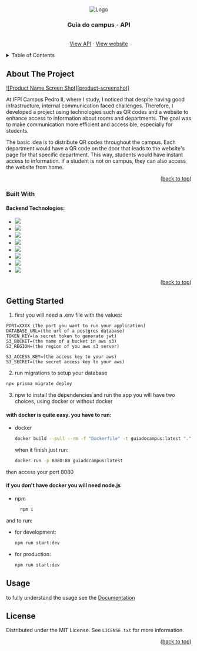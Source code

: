 
<a name="readme-top"></a>

<br />
<div align="center">
    <img src="https://live.staticflickr.com/65535/53415183739_0678a49b6d.jpg" alt="Logo">
  

  <h3 align="center">Guia do campus - API</h3>

  <p align="center">
    <br />
    <a href="https://guiadocampus-jln105qc.b4a.run">View API</a>
    ·
    <a href="https://guiadocampus.vercel.app/">View website</a>
  </p>
</div>



<!-- TABLE OF CONTENTS -->
<details>
  <summary>Table of Contents</summary>
  <ol>
    <li>
      <a href="#about-the-project">About The Project</a>
      <ul>
        <li><a href="#built-with">Built With</a></li>
      </ul>
    </li>
    <li>
      <a href="#getting-started">Getting Started</a>
      <ul>
        <li><a href="#prerequisites">Prerequisites</a></li>
        <li><a href="#installation">Installation</a></li>
      </ul>
    </li>
    <li><a href="#usage">Usage</a></li>
    <li><a href="#roadmap">Roadmap</a></li>
    <li><a href="#contributing">Contributing</a></li>
    <li><a href="#license">License</a></li>
    <li><a href="#contact">Contact</a></li>
    <li><a href="#acknowledgments">Acknowledgments</a></li>
  </ol>
</details>



<!-- ABOUT THE PROJECT -->
## About The Project

[![Product Name Screen Shot][product-screenshot]](https://example.com)

At IFPI Campus Pedro II, where I study, I noticed that despite having good infrastructure, internal communication faced challenges. Therefore, I developed a project using technologies such as QR codes and a website to enhance access to information about rooms and departments. The goal was to make communication more efficient and accessible, especially for students.

The basic idea is to distribute QR codes throughout the campus. Each department would have a QR code on the door that leads to the website's page for that specific department. This way, students would have instant access to information. If a student is not on campus, they can also access the website from home.

<p align="right">(<a href="#readme-top">back to top</a>)</p>



### Built With

#### Backend Technologies: 

* <a href="https://nodejs.org/en">
    <img src="https://img.shields.io/badge/node.js-6DA55F?style=for-the-badge&logo=node.js&logoColor=white">
    </a>
* <a href="https://nestjs.com/">
    <img src="https://img.shields.io/badge/nestjs-%23E0234E.svg?style=for-the-badge&logo=nestjs&logoColor=white">
    </a>
* <a href="https://www.typescriptlang.org/">
    <img src="https://img.shields.io/badge/typescript-%23007ACC.svg?style=for-the-badge&logo=typescript&logoColor=white">
    </a>
* <a href="https://www.postgresql.org/">
    <img src="https://img.shields.io/badge/postgres-%23316192.svg?style=for-the-badge&logo=postgresql&logoColor=white">
    </a>
* <a href="https://www.prisma.io/">
    <img src="https://img.shields.io/badge/Prisma-3982CE?style=for-the-badge&logo=Prisma&logoColor=white">
    </a>
* <a href="https://aws.amazon.com">
    <img src="https://img.shields.io/badge/AWS-%23FF9900.svg?style=for-the-badge&logo=amazon-aws&logoColor=white">
    </a>
* <a href="https://www.docker.com/">
    <img src="https://img.shields.io/badge/docker-%230db7ed.svg?style=for-the-badge&logo=docker&logoColor=white">
    </a>
* <a href="https://swagger.io/">
    <img src="https://img.shields.io/badge/-Swagger-%23Clojure?style=for-the-badge&logo=swagger&logoColor=white">
    </a>

<p align="right">(<a href="#readme-top">back to top</a>)</p>



<!-- GETTING STARTED -->
## Getting Started
1. first you will need a .env file with the values:
```
PORT=XXXX (The port you want to run your application)
DATABASE_URL=(the url of a postgres database)
TOKEN_KEY=(a secret token to generate jwt)
S3_BUCKET=(the name of a bucket in aws s3)
S3_REGION=(the region of you aws s3 server)

S3_ACCESS_KEY=(the access key to your aws)
S3_SECRET=(the secret access key to your aws)
```
2. run migrations to setup your database
```sh
npx prisma migrate deploy
```
3. npw to install the dependencies and run the app you will have two choices, using docker or without docker

#### with docker is quite easy. you have to run:

* docker
    ```sh
    docker build --pull --rm -f "Dockerfile" -t guiadocampus:latest "."
    ```
    when it finish just run:
    ```sh
    docker run -p 8080:80 guiadocampus:latest
    ```
then access your port 8080

#### if you don't have docker you will need node.js
* npm
  ```sh
    npm i
  ```
and to run:

* for development:
    ```sh
    npm run start:dev
    ```

* for production:
    ```sh
    npm run start:dev
    ```


<!-- USAGE EXAMPLES -->
## Usage

to fully understand the usage see the [Documentation](https://guiadocampus-jln105qc.b4a.run/api)

<!-- LICENSE -->
## License

Distributed under the MIT License. See `LICENSE.txt` for more information.

<p align="right">(<a href="#readme-top">back to top</a>)</p>


